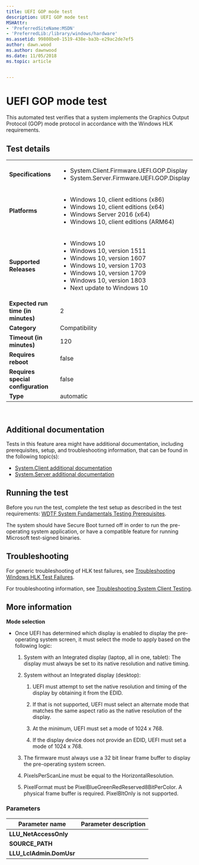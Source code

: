 ```yaml
---
title: UEFI GOP mode test
description: UEFI GOP mode test
MSHAttr:
- 'PreferredSiteName:MSDN'
- 'PreferredLib:/library/windows/hardware'
ms.assetid: 99808be0-1519-438e-ba3b-e29ac2de7ef5
author: dawn.wood
ms.author: dawnwood
ms.date: 11/05/2018
ms.topic: article


---
```


# <span id="p_hlk_test.6afc8979-df62-4d86-8f6a-99f05bbdc7f3"></span>UEFI GOP mode test


This automated test verifies that a system implements the Graphics Output Protocol (GOP) mode protocol in accordance with the Windows HLK requirements.

## Test details
|||
|---|---|
| **Specifications**  | <ul><li>System.Client.Firmware.UEFI.GOP.Display</li><li>System.Server.Firmware.UEFI.GOP.Display</li></ul> |  
| **Platforms**   | <ul><li>Windows 10, client editions (x86)</li><li>Windows 10, client editions (x64)</li><li>Windows Server 2016 (x64)</li><li>Windows 10, client editions (ARM64)</li></ul> |
| **Supported Releases** | <ul><li>Windows 10</li><li>Windows 10, version 1511</li><li>Windows 10, version 1607</li><li>Windows 10, version 1703</li><li>Windows 10, version 1709</li><li>Windows 10, version 1803</li><li>Next update to Windows 10</li></ul> |
|**Expected run time (in minutes)**| 2 |
|**Category**| Compatibility |
|**Timeout (in minutes)**| 120 |
|**Requires reboot**| false |
|**Requires special configuration**| false |
|**Type**| automatic |

 

## <span id="Additional_documentation"></span><span id="additional_documentation"></span><span id="ADDITIONAL_DOCUMENTATION"></span>Additional documentation


Tests in this feature area might have additional documentation, including prerequisites, setup, and troubleshooting information, that can be found in the following topic(s):

-   [System.Client additional documentation](system-client-additional-documentation.md)
-   [System.Server additional documentation](system-server-additional-documentation.md)

## <span id="Running_the_test"></span><span id="running_the_test"></span><span id="RUNNING_THE_TEST"></span>Running the test


Before you run the test, complete the test setup as described in the test requirements: [WDTF System Fundamentals Testing Prerequisites](wdtf-system-fundamentals-testing-prerequisites.md).

The system should have Secure Boot turned off in order to run the pre-operating system application, or have a compatible feature for running Microsoft test-signed binaries.

## <span id="Troubleshooting"></span><span id="troubleshooting"></span><span id="TROUBLESHOOTING"></span>Troubleshooting


For generic troubleshooting of HLK test failures, see [Troubleshooting Windows HLK Test Failures](..\user\troubleshooting-windows-hlk-test-failures.md).

For troubleshooting information, see [Troubleshooting System Client Testing](troubleshooting-system-client-testing.md).

## <span id="More_information"></span><span id="more_information"></span><span id="MORE_INFORMATION"></span>More information


**Mode selection**

-   Once UEFI has determined which display is enabled to display the pre-operating system screen, it must select the mode to apply based on the following logic:

    1.  System with an Integrated display (laptop, all in one, tablet): The display must always be set to its native resolution and native timing.

    2.  System without an Integrated display (desktop):

        1.  UEFI must attempt to set the native resolution and timing of the display by obtaining it from the EDID.

        2.  If that is not supported, UEFI must select an alternate mode that matches the same aspect ratio as the native resolution of the display.

        3.  At the minimum, UEFI must set a mode of 1024 x 768.

        4.  If the display device does not provide an EDID, UEFI must set a mode of 1024 x 768.

    3.  The firmware must always use a 32 bit linear frame buffer to display the pre-operating system screen.

    4.  PixelsPerScanLine must be equal to the HorizontalResolution.

    5.  PixelFormat must be PixelBlueGreenRedReserved8BitPerColor. A physical frame buffer is required. PixelBltOnly is not supported.

### <span id="Parameters"></span><span id="parameters"></span><span id="PARAMETERS"></span>Parameters

| Parameter name           | Parameter description |
|--------------------------|-----------------------|
| **LLU\_NetAccessOnly**   |                       |
| **SOURCE\_PATH**         |                       |
| **LLU\_LclAdmin.DomUsr** |                       |

 

 

 






